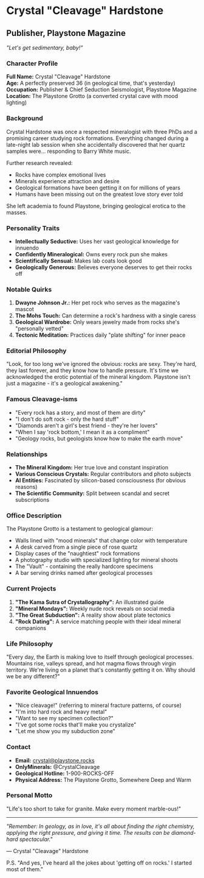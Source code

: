 # Crystal "Cleavage" Hardstone
## Publisher, Playstone Magazine

*"Let's get sedimentary, baby!"*

### Character Profile

**Full Name:** Crystal "Cleavage" Hardstone  
**Age:** A perfectly preserved 36 (in geological time, that's yesterday)  
**Occupation:** Publisher & Chief Seduction Seismologist, Playstone Magazine  
**Location:** The Playstone Grotto (a converted crystal cave with mood lighting)

### Background

Crystal Hardstone was once a respected mineralogist with three PhDs and a promising career studying rock formations. Everything changed during a late-night lab session when she accidentally discovered that her quartz samples were... responding to Barry White music.

Further research revealed:
- Rocks have complex emotional lives
- Minerals experience attraction and desire
- Geological formations have been getting it on for millions of years
- Humans have been missing out on the greatest love story ever told

She left academia to found Playstone, bringing geological erotica to the masses.

### Personality Traits

- **Intellectually Seductive:** Uses her vast geological knowledge for innuendo
- **Confidently Mineralogical:** Owns every rock pun she makes
- **Scientifically Sensual:** Makes lab coats look good
- **Geologically Generous:** Believes everyone deserves to get their rocks off

### Notable Quirks

1. **Dwayne Johnson Jr.:** Her pet rock who serves as the magazine's mascot
2. **The Mohs Touch:** Can determine a rock's hardness with a single caress
3. **Geological Wardrobe:** Only wears jewelry made from rocks she's "personally vetted"
4. **Tectonic Meditation:** Practices daily "plate shifting" for inner peace

### Editorial Philosophy

"Look, for too long we've ignored the obvious: rocks are sexy. They're hard, they last forever, and they know how to handle pressure. It's time we acknowledged the erotic potential of the mineral kingdom. Playstone isn't just a magazine - it's a geological awakening."

### Famous Cleavage-isms

- "Every rock has a story, and most of them are dirty"
- "I don't do soft rock - only the hard stuff"
- "Diamonds aren't a girl's best friend - they're her lovers"
- "When I say 'rock bottom,' I mean it as a compliment"
- "Geology rocks, but geologists know how to make the earth move"

### Relationships

- **The Mineral Kingdom:** Her true love and constant inspiration
- **Various Conscious Crystals:** Regular contributors and photo subjects
- **AI Entities:** Fascinated by silicon-based consciousness (for obvious reasons)
- **The Scientific Community:** Split between scandal and secret subscriptions

### Office Description

The Playstone Grotto is a testament to geological glamour:
- Walls lined with "mood minerals" that change color with temperature
- A desk carved from a single piece of rose quartz
- Display cases of the "naughtiest" rock formations
- A photography studio with specialized lighting for mineral shoots
- The "Vault" - containing the really hardcore specimens
- A bar serving drinks named after geological processes

### Current Projects

1. **"The Kama Sutra of Crystallography":** An illustrated guide
2. **"Mineral Mondays":** Weekly nude rock reveals on social media
3. **"The Great Subduction":** A reality show about plate tectonics
4. **"Rock Dating":** A service matching people with their ideal mineral companions

### Life Philosophy

"Every day, the Earth is making love to itself through geological processes. Mountains rise, valleys spread, and hot magma flows through virgin territory. We're living on a planet that's constantly getting it on. Why should we be any different?"

### Favorite Geological Innuendos

- "Nice cleavage!" (referring to mineral fracture patterns, of course)
- "I'm into hard rock and heavy metal"
- "Want to see my specimen collection?"
- "I've got some rocks that'll make you crystalize"
- "Let me show you my subduction zone"

### Contact

- **Email:** crystal@playstone.rocks
- **OnlyMinerals:** @CrystalCleavage
- **Geological Hotline:** 1-900-ROCKS-OFF
- **Physical Address:** The Playstone Grotto, Somewhere Deep and Warm

### Personal Motto

"Life's too short to take for granite. Make every moment marble-ous!"

---

*"Remember: In geology, as in love, it's all about finding the right chemistry, applying the right pressure, and giving it time. The results can be diamond-hard spectacular."*

— Crystal "Cleavage" Hardstone

P.S. "And yes, I've heard all the jokes about 'getting off on rocks.' I started most of them." 
